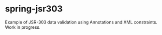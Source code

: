 spring-jsr303
=============

Example of JSR-303 data validation using Annotations and XML constraints.
Work in progress.
